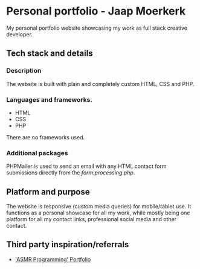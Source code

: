 # Personal portfolio - Jaap Moerkerk
My personal portfolio website showcasing my work as full stack creative developer.
## Tech stack and details
### Description
The website is built with plain and completely custom HTML, CSS and PHP.
### Languages and frameworks.
* HTML
* CSS
* PHP

There are no frameworks used.
### Additional packages
PHPMailer is used to send an email with any HTML contact form submissions directly from the _form.processing.php_.
## Platform and purpose
The website is responsive (custom media queries) for mobile/tablet use. It functions as a personal showcase for all my work, while mostly being one platform for all my contact links, professional social media and other contact.
## Third party inspiration/referrals
* ['ASMR Programming' Portfolio](https://www.youtube.com/watch?v=iq123cDs4dI)

